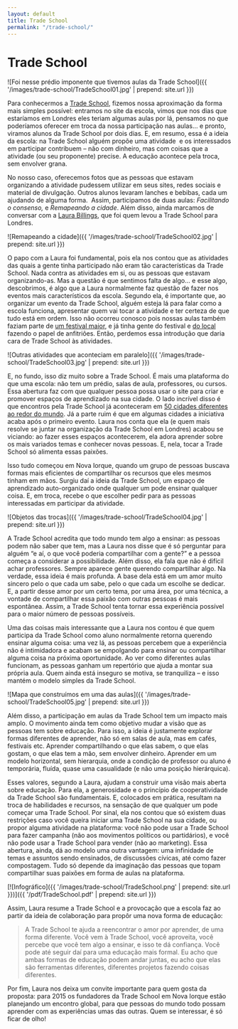 ```yaml
---
layout: default
title: Trade School
permalink: "/trade-school/"
---
```


# Trade School

![Foi nesse prédio imponente que tivemos aulas da Trade School]({{ '/images/trade-school/TradeSchool01.jpg' | prepend: site.url }})

Para conhecermos a [Trade School](http://tradeschool.coop/), fizemos nossa aproximação da forma mais simples possível: entramos no site da escola, vimos que nos dias que estaríamos em Londres eles teriam algumas aulas por lá, pensamos no que poderíamos oferecer em troca da nossa participação nas aulas… e pronto, viramos alunos da Trade School por dois dias. E, em resumo, essa é a ideia da escola: na Trade School alguém propõe uma atividade  e os interessados em participar contribuem – não com dinheiro, mas com coisas que a atividade (ou seu proponente) precise. A educação acontece pela troca, sem envolver grana.

No nosso caso, oferecemos fotos que as pessoas que estavam organizando a atividade pudessem utilizar em seus sites, redes sociais e material de divulgação. Outros alunos levaram lanches e bebibas, cada um ajudando de alguma forma.  Assim, participamos de duas aulas: _Facilitando o consenso,_ e _Remapeando a cidade_. Além disso, ainda marcamos de conversar com a [Laura Billings](http://laurabillings.org/), que foi quem levou a Trade School para Londres.

![Remapeando a cidade]({{ '/images/trade-school/TradeSchool02.jpg' | prepend: site.url }})

O papo com a Laura foi fundamental, pois ela nos contou que as atividades das quais a gente tinha participado não eram tão características da Trade School. Nada contra as atividades em si, ou as pessoas que estavam organizando-as. Mas a questão é que sentimos falta de algo… e esse algo, descobrimos, é algo que a Laura normalmente faz questão de fazer nos eventos mais característicos da escola. Segundo ela, é importante que, ao organizar um evento da Trade School, alguém esteja lá para falar como a escola funciona, apresentar quem vai tocar a atividade e ter certeza de que tudo está em ordem. Isso não ocorreu conosco pois nossas aulas também faziam parte de [um festival maior](http://transeuropafestival.eu/), e já tinha gente do festival e [do local](http://makerversity.co.uk/) fazendo o papel de anfitriões. Então, perdemos essa introdução que daria cara de Trade School às atividades.

![Outras atividades que aconteciam em paralelo]({{ '/images/trade-school/TradeSchool03.jpg' | prepend: site.url }})

E, no fundo, isso diz muito sobre a Trade School. É mais uma plataforma do que uma escola: não tem um prédio, salas de aula, professores, ou cursos. Essa abertura faz com que qualquer pessoa possa usar o site para criar e promover espaços de aprendizado na sua cidade. O lado incrível disso é que encontros pela Trade School já aconteceram em [50 cidades diferentes ao redor do mundo](http://vimeo.com/41996790). Já a parte ruim é que em algumas cidades a iniciativa acaba após o primeiro evento. Laura nos conta que ela (e quem mais resolve se juntar na organização da Trade School em Londres) acabou se viciando: ao fazer esses espaços acontecerem, ela adora aprender sobre os mais variados temas e conhecer novas pessoas. E, nela, tocar a Trade School só alimenta essas paixões.

Isso tudo começou em Nova Iorque, quando um grupo de pessoas buscava formas mais eficientes de compartilhar os recursos que eles mesmos tinham em mãos. Surgiu daí a ideia da Trade School, um espaço de aprendizado auto-organizado onde qualquer um pode ensinar qualquer coisa. E, em troca, recebe o que escolher pedir para as pessoas interessadas em participar da atividade.

![Objetos das trocas]({{ '/images/trade-school/TradeSchool04.jpg' | prepend: site.url }})

A Trade School acredita que todo mundo tem algo a ensinar: as pessoas podem não saber que tem, mas a Laura nos disse que é só perguntar para alguém “e aí, o que você poderia compartilhar com a gente?” e a pessoa começa a considerar a possibilidade. Além disso, ela fala que não é difícil achar professores. Sempre aparece gente querendo compartilhar algo. Na verdade, essa ideia é mais profunda. A base dela está em um amor muito sincero pelo o que cada um sabe, pelo o que cada um escolhe se dedicar. E, a partir desse amor por um certo tema, por uma área, por uma técnica, a vontade de compartilhar essa paixão com outras pessoas é mais espontânea. Assim, a Trade School tenta tornar essa experiência possível para o maior número de pessoas possíveis.

Uma das coisas mais interessante que a Laura nos contou é que quem participa da Trade School como aluno normalmente retorna querendo ensinar alguma coisa: uma vez lá, as pessoas percebem que a experiência não é intimidadora e acabam se empolgando para ensinar ou compartilhar alguma coisa na próxima oportunidade. Ao ver como diferentes aulas funcionam, as pessoas ganham um repertório que ajuda a montar sua própria aula. Quem ainda está inseguro se motiva, se tranquiliza – e isso mantém o modelo simples da Trade School.

![Mapa que construímos em uma das aulas]({{ '/images/trade-school/TradeSchool05.jpg' | prepend: site.url }})

Além disso, a participação em aulas da Trade School tem um impacto mais amplo. O movimento ainda tem como objetivo mudar a visão que as pessoas tem sobre educação. Para isso, a ideia é justamente explorar formas diferentes de aprender, não só em salas de aula, mas em cafés, festivais etc. Aprender compartilhando o que elas sabem, o que elas gostam, o que elas tem a mão, sem envolver dinheiro. Aprender em um modelo horizontal, sem hierarquia, onde a condição de professor ou aluno é temporária, fluída, quase uma casualidade (e não uma posição hierárquica).

Esses valores, segundo a Laura, ajudam a construir uma visão mais aberta sobre educação. Para ela, a generosidade e o princípio de cooperatividade da Trade School são fundamentais. E, colocados em prática, resultam na troca de habilidades e recursos, na sensação de que qualquer um pode começar uma Trade School. Por sinal, ela nos contou que só existem duas restrições caso você queira iniciar uma Trade School na sua cidade, ou propor alguma atividade na plataforma: você não pode usar a Trade School para fazer campanha (não aos movimentos políticos ou partidários), e você não pode usar a Trade School para vender (não ao marketing). Essa abertura, ainda, dá ao modelo uma outra vantagem: uma infinidade de temas e assuntos sendo ensinados, de discussões cívicas, até como fazer compostagem. Tudo só depende da imaginação das pessoas que topam compartilhar suas paixões em forma de aulas na plataforma.

[![Infográfico]({{ '/images/trade-school/TradeSchool.png' | prepend: site.url }})]({{ '/pdf/TradeSchool.pdf' | prepend: site.url }})

Assim, Laura resume a Trade School e a provocação que a escola faz ao partir da ideia de colaboração para propôr uma nova forma de educação:

> A Trade School te ajuda a reencontrar o amor por aprender, de uma forma diferente. Você vem à Trade School, você aproveita, você percebe que você tem algo a ensinar, e isso te dá confiança. Você pode até seguir daí para uma educação mais formal. Eu acho que ambas formas de educação podem andar juntas, eu acho que elas são ferramentas diferentes, diferentes projetos fazendo coisas diferentes.

Por fim, Laura nos deixa um convite importante para quem gosta da proposta: para 2015 os fundadores da Trade School em Nova Iorque estão planejando um encontro global, para que pessoas do mundo todo possam aprender com as experiências umas das outras. Quem se interessar, é só ficar de olho!
